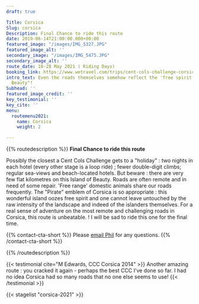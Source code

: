 ```yaml
---
draft: true

Title: Corsica
Slug: corsica
Description: Final Chance to ride this route
date: 2019-06-14T21:00:00.000+00:00
featured_image: "/images/IMG_5327.JPG"
featured_image_alt: ''
secondary_image: "/images/IMG_5475.JPG"
secondary_image_alt: ''
route_date: 18-28 May 2021 ( Riding Days)
booking_link: https://www.wetravel.com/trips/cent-cols-challenge-corsica-2020-phil-deeker-bastia-france-68725819
intro_text: Even the roads themselves somehow reflect the 'free spirit' of the "Island  of
  Beauty"!
Subhead: ''
featured_image_credit: ''
key_testimonial: ''
key_cite: ''
menu:
  routemenu2021:
    name: Corsica
    weight: 2

---
```

{{% routedescription %}}
**Final Chance to ride this route**

Possibly the closest a Cent Cols Challenge gets to a "holiday" : two nights in each hotel (every other stage is a loop ride) ; fewer double-digit climbs; regular sea-views and beach-located hotels. But beware : there are very few flat kilometres on this Island of Beauty. Roads are often remote and in need of some repair. 'Free range' domestic animals share our roads frequently. The "Pirate" emblem of Corsica is so appropriate : this wonderful island oozes free spirit and one cannot leave untouched by the raw intensity of the landscape and indeed of the islanders themselves. For a real sense of adventure on the most remote and challenging roads in Corsica, this route is unbeatable. ! I will be sad to ride this one for the final time.

{{% contact-cta-short %}}
Please <a class="" href="mailto:mailto:info@centcolschallenge.com">email Phil</a> for any questions.
{{% /contact-cta-short %}}

{{% /routedescription %}}

{{< testimonial cite="M Edwards, CCC Corsica 2014" >}}
Another amazing route : you cracked it again - perhaps the best CCC I’ve done so far. I had no idea Corsica had so many roads that no one else seems to use!
{{< /testimonial >}}

{{< stagelist "corsica-2021" >}}
